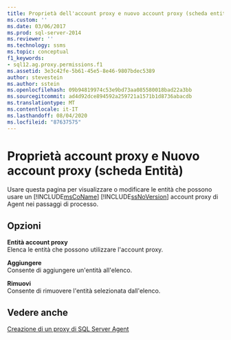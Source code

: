 ```yaml
---
title: Proprietà dell'account proxy e nuovo account proxy (scheda entità) | Microsoft Docs
ms.custom: ''
ms.date: 03/06/2017
ms.prod: sql-server-2014
ms.reviewer: ''
ms.technology: ssms
ms.topic: conceptual
f1_keywords:
- sql12.ag.proxy.permissions.f1
ms.assetid: 3e3c42fe-5b61-45e5-8e46-9807bdec5389
author: stevestein
ms.author: sstein
ms.openlocfilehash: 09b94819974c53e9bd73aa085580018bad22a3bb
ms.sourcegitcommit: ad4d92dce894592a259721a1571b1d8736abacdb
ms.translationtype: MT
ms.contentlocale: it-IT
ms.lasthandoff: 08/04/2020
ms.locfileid: "87637575"
---
```

# <a name="proxy-account-properties-and-new-proxy-account-principals-tab"></a>Proprietà account proxy e Nuovo account proxy (scheda Entità)
  Usare questa pagina per visualizzare o modificare le entità che possono usare un [!INCLUDE[msCoName](../../includes/msconame-md.md)] [!INCLUDE[ssNoVersion](../../includes/ssnoversion-md.md)] account proxy di Agent nei passaggi di processo.  
  
## <a name="options"></a>Opzioni  
 **Entità account proxy**  
 Elenca le entità che possono utilizzare l'account proxy.  
  
 **Aggiungere**  
 Consente di aggiungere un'entità all'elenco.  
  
 **Rimuovi**  
 Consente di rimuovere l'entità selezionata dall'elenco.  
  
## <a name="see-also"></a>Vedere anche  
 [Creazione di un proxy di SQL Server Agent](create-a-sql-server-agent-proxy.md)  
  
  
